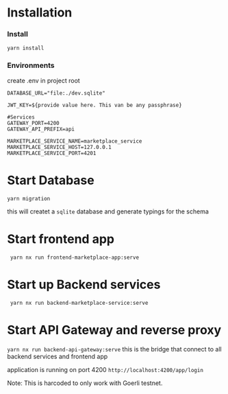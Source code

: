 # Installation
 ### Install
 ```yarn install```

 
 ### Environments
 create .env in project root
 ```
 DATABASE_URL="file:./dev.sqlite"

JWT_KEY=${provide value here. This van be any passphrase}

#Services
GATEWAY_PORT=4200
GATEWAY_API_PREFIX=api

MARKETPLACE_SERVICE_NAME=marketplace_service
MARKETPLACE_SERVICE_HOST=127.0.0.1
MARKETPLACE_SERVICE_PORT=4201
 ```
 
  # Start Database
 ```yarn migration```
 
 this will createt a `sqlite` database and generate typings for the schema

# Start frontend app
``` yarn nx run frontend-marketplace-app:serve```

# Start up Backend services
``` yarn nx run backend-marketplace-service:serve```

# Start API Gateway and reverse proxy
```yarn nx run backend-api-gateway:serve```
this is the bridge that connect to all backend services and frontend app

application is running on port 4200
```http://localhost:4200/app/login```

Note: This is harcoded to only work with Goerli testnet.




